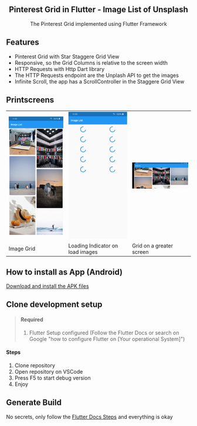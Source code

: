 <h2 align="center">Pinterest Grid in Flutter - Image List of Unsplash</h2>
<p align="center">The Pinterest Grid implemented using Flutter Framework</p>

<h2>Features</h2>
<ul>
  <li>Pinterest Grid with Star Staggere Grid View</li>
  <li>Responsive, so the Grid Columns is relative to the screen width</li>
  <li>HTTP Requests with Http Dart library</li>
  <li>The HTTP Requests endpoint are the Unplash API to get the images</li>
  <li>Infinite Scroll, the app has a ScrollController in the Staggere Grid View</li>
</ul>

<h2>Printscreens</h2>
<table>
  <tr>
    <td><span><img src="/assets/print3.jpeg" width="350"></span></td>
    <td><span><img src="/assets/print2.jpeg" width="350"></span></td>
    <td><span><img src="/assets/print1.jpeg" width="350"></span></td>
  </tr>
  <tr>
    <td>Image Grid</td>
    <td>Loading Indicator on load images</td>
    <td>Grid on a greater screen</td>
  </tr>
</table>

<h2>How to install as App (Android)</h2>

[Download and install the APK files](https://github.com/LaksCastro/pinterest-grid-flutter/releases/tag/1.0.0)

<h2>Clone development setup</h2>

> #### Required
> 1. Flutter Setup configured (Follow the Flutter Docs or search on Google "how to configure Flutter on [Your operational System]")

#### Steps
1. Clone repository
2. Open repository on VSCode
3. Press F5 to start debug version
4. Enjoy

<h2>Generate Build</h2>

No secrets, only follow the [Flutter Docs Steps](https://flutter.dev/docs/deployment/android) and everything is okay
